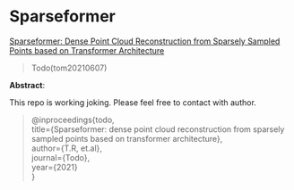 # Sparseformer
[Sparseformer: Dense Point Cloud Reconstruction from Sparsely Sampled Points based on Transformer Architecture]()

> Todo(tom20210607)

**Abstract**:

This repo is working joking. Please feel free to contact with author.


> @inproceedings{todo,<br>
  title={Sparseformer: dense point cloud reconstruction from sparsely sampled points based on transformer architecture}, <br>
  author={T.R, et.al},<br>
  journal={Todo},<br>
  year={2021}<br>
}
